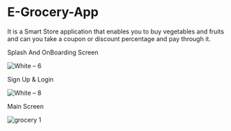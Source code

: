 # E-Grocery-App

It is a Smart Store application that enables you to buy vegetables and fruits and can you take a coupon or discount percentage and pay through it.

Splash And OnBoarding Screen 

![White – 6](https://user-images.githubusercontent.com/42490211/232810021-aba62ada-ecb5-4fe0-b2fc-f2dc7e94dbad.jpg)

Sign Up & Login

![White – 8](https://user-images.githubusercontent.com/42490211/232820556-9da034fc-513e-4d25-b985-d40e40f1fa6e.jpg)

Main Screen 

![grocery 1](https://user-images.githubusercontent.com/42490211/232802538-cb953704-61e8-4d0a-ad49-7890cfeebb1d.jpg)

